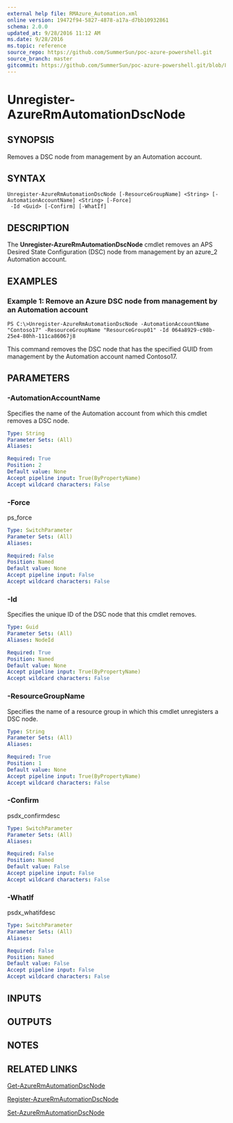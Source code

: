 ```yaml
---
external help file: RMAzure_Automation.xml
online version: 19472f94-5827-4878-a17a-d7bb10932861
schema: 2.0.0
updated_at: 9/28/2016 11:12 AM
ms.date: 9/28/2016
ms.topic: reference
source_repo: https://github.com/SummerSun/poc-azure-powershell.git
source_branch: master
gitcommit: https://github.com/SummerSun/poc-azure-powershell.git/blob/8903b0f1daa01932ac5fa167f377736de2df6709/azureps-cmdlets-docs/Resource%20Manager/Automation%20Cmdlets/v1.0/Unregister-AzureRmAutomationDscNode.md
---
```


# Unregister-AzureRmAutomationDscNode
## SYNOPSIS
Removes a DSC node from management by an Automation account.

## SYNTAX

```
Unregister-AzureRmAutomationDscNode [-ResourceGroupName] <String> [-AutomationAccountName] <String> [-Force]
 -Id <Guid> [-Confirm] [-WhatIf]
```

## DESCRIPTION
The **Unregister-AzureRmAutomationDscNode** cmdlet removes an APS Desired State Configuration (DSC) node from management by an azure_2 Automation account.

## EXAMPLES

### Example 1: Remove an Azure DSC node from management by an Automation account
```
PS C:\>Unregister-AzureRmAutomationDscNode -AutomationAccountName "Contoso17" -ResourceGroupName "ResourceGroup01" -Id 064a8929-c98b-25e4-80hh-111ca86067j8
```

This command removes the DSC node that has the specified GUID from management by the Automation account named Contoso17.

## PARAMETERS

### -AutomationAccountName
Specifies the name of the Automation account from which this cmdlet removes a DSC node.

```yaml
Type: String
Parameter Sets: (All)
Aliases: 

Required: True
Position: 2
Default value: None
Accept pipeline input: True(ByPropertyName)
Accept wildcard characters: False
```

### -Force
ps_force

```yaml
Type: SwitchParameter
Parameter Sets: (All)
Aliases: 

Required: False
Position: Named
Default value: None
Accept pipeline input: False
Accept wildcard characters: False
```

### -Id
Specifies the unique ID of the DSC node that this cmdlet removes.

```yaml
Type: Guid
Parameter Sets: (All)
Aliases: NodeId

Required: True
Position: Named
Default value: None
Accept pipeline input: True(ByPropertyName)
Accept wildcard characters: False
```

### -ResourceGroupName
Specifies the name of a resource group in which this cmdlet unregisters a DSC node.

```yaml
Type: String
Parameter Sets: (All)
Aliases: 

Required: True
Position: 1
Default value: None
Accept pipeline input: True(ByPropertyName)
Accept wildcard characters: False
```

### -Confirm
psdx_confirmdesc

```yaml
Type: SwitchParameter
Parameter Sets: (All)
Aliases: 

Required: False
Position: Named
Default value: False
Accept pipeline input: False
Accept wildcard characters: False
```

### -WhatIf
psdx_whatifdesc

```yaml
Type: SwitchParameter
Parameter Sets: (All)
Aliases: 

Required: False
Position: Named
Default value: False
Accept pipeline input: False
Accept wildcard characters: False
```

## INPUTS

## OUTPUTS

## NOTES

## RELATED LINKS

[Get-AzureRmAutomationDscNode](19472f94-5827-4878-a17a-d7bb10932861)

[Register-AzureRmAutomationDscNode](a6f623a1-2e69-4ea2-828b-ab63d285a009)

[Set-AzureRmAutomationDscNode](68da8fba-38df-4255-91e8-513635163d57)

